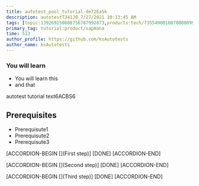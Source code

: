 ```yaml
---
title: autotest_pool_tutorial-de72Ea5k
description: autotestT341J0_7/27/2021 10:13:45 AM
tags: [topic:139269250608756787992873,products:tech/73554900100700000996,tutorial:experience/advanced]
primary_tag: tutorial:product/sapHana
time: 513
author_profile: https://github.com/ksAutotests
author_name: ksAutotests
---
```

### You will learn
- You will learn this
- and that

autotest tutorial text6ACBS6

## Prerequisites
- Prerequisute1
- Prerequisute2
- Prerequisute3

[ACCORDION-BEGIN [](First step)]
[DONE]
[ACCORDION-END]

[ACCORDION-BEGIN [](Second step)]
[DONE]
[ACCORDION-END]

[ACCORDION-BEGIN [](Third step)]
[DONE]
[ACCORDION-END]

